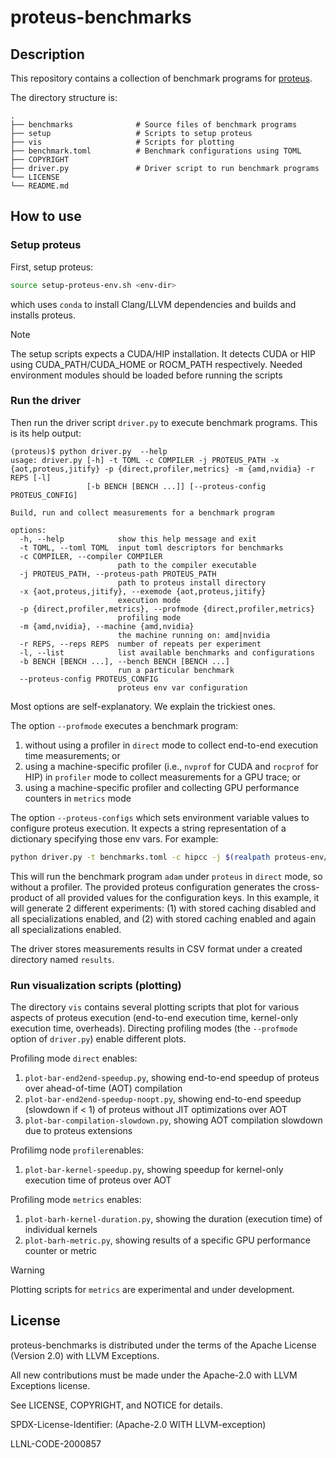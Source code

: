 # proteus-benchmarks

## Description

This repository contains a collection of benchmark programs for [proteus](https://github.com/Olympus-HPC/proteus).

The directory structure is:

```
.
├── benchmarks              # Source files of benchmark programs
├── setup                   # Scripts to setup proteus
├── vis                     # Scripts for plotting
├── benchmark.toml          # Benchmark configurations using TOML
├── COPYRIGHT
├── driver.py               # Driver script to run benchmark programs
└── LICENSE
└── README.md
```

## How to use

### Setup proteus
First, setup proteus:
```bash
source setup-proteus-env.sh <env-dir>
```
which uses `conda` to install Clang/LLVM dependencies and builds and installs proteus.

> [!NOTE]
> The setup scripts expects a CUDA/HIP installation. It detects CUDA or HIP using CUDA_PATH/CUDA_HOME or ROCM_PATH respectively. Needed environment modules should be loaded before running the scripts

### Run the driver
Then run the driver script `driver.py` to execute benchmark programs. This is its help output:
```
(proteus)$ python driver.py  --help
usage: driver.py [-h] -t TOML -c COMPILER -j PROTEUS_PATH -x {aot,proteus,jitify} -p {direct,profiler,metrics} -m {amd,nvidia} -r REPS [-l]
                 [-b BENCH [BENCH ...]] [--proteus-config PROTEUS_CONFIG]

Build, run and collect measurements for a benchmark program

options:
  -h, --help            show this help message and exit
  -t TOML, --toml TOML  input toml descriptors for benchmarks
  -c COMPILER, --compiler COMPILER
                        path to the compiler executable
  -j PROTEUS_PATH, --proteus-path PROTEUS_PATH
                        path to proteus install directory
  -x {aot,proteus,jitify}, --exemode {aot,proteus,jitify}
                        execution mode
  -p {direct,profiler,metrics}, --profmode {direct,profiler,metrics}
                        profiling mode
  -m {amd,nvidia}, --machine {amd,nvidia}
                        the machine running on: amd|nvidia
  -r REPS, --reps REPS  number of repeats per experiment
  -l, --list            list available benchmarks and configurations
  -b BENCH [BENCH ...], --bench BENCH [BENCH ...]
                        run a particular benchmark
  --proteus-config PROTEUS_CONFIG
                        proteus env var configuration
```
Most options are self-explanatory.
We explain the trickiest ones.

The option `--profmode` executes a benchmark program: 
1. without using a profiler in `direct` mode to collect end-to-end execution time measurements; or
2. using a machine-specific profiler (i.e., `nvprof` for CUDA and `rocprof` for HIP) in `profiler` mode to collect measurements for a GPU trace; or
3. using a machine-specific profiler and collecting GPU performance counters in `metrics` mode


The option `--proteus-configs` which sets environment variable values to configure proteus execution.
It expects a string representation of a dictionary specifying those env vars.
For example:
```bash
python driver.py -t benchmarks.toml -c hipcc -j $(realpath proteus-env/proteus/build-amd/install) -x proteus -p direct -m amd -r 1 --proteus-config '{"PROTEUS_USE_STORED_CACHE":["0", "1"], "PROTEUS_SPECIALIZE_LAUNCH_BOUNDS":["1"], "PROTEUS_SPECIALIZE_ARGS":["1"], "PROTEUS_SPECIALIZE_DIMS": ["1"]}' -b adam
```

This will run the benchmark program `adam` under `proteus` in `direct` mode, so
without a profiler.
The provided proteus configuration generates the cross-product of all provided values
for the configuration keys.
In this example, it will generate 2 different experiments: (1) with stored
caching disabled and all specializations enabled, and (2) with stored caching
enabled and again all specializations enabled.

The driver stores measurements results in CSV format under a created directory named `results`.

### Run visualization scripts (plotting)

The directory `vis` contains several plotting scripts that plot for various aspects of proteus execution (end-to-end execution time, kernel-only execution time, overheads).
Directing profiling modes (the `--profmode` option of `driver.py`) enable different plots.

Profiling mode `direct` enables:
1. `plot-bar-end2end-speedup.py`, showing end-to-end speedup of proteus over ahead-of-time (AOT) compilation
2. `plot-bar-end2end-speedup-noopt.py`, showing end-to-end speedup (slowdown if < 1) of proteus without JIT optimizations over AOT
3. `plot-bar-compilation-slowdown.py`, showing AOT compilation slowdown due to proteus extensions

Profilimg node `profiler`enables:
1. `plot-bar-kernel-speedup.py`, showing speedup for kernel-only execution time of proteus over AOT

Profiling mode `metrics` enables:
1. `plot-barh-kernel-duration.py`, showing the duration (execution time) of individual kernels
2. `plot-barh-metric.py`, showing results of a specific GPU performance counter or metric

> [!WARNING]
> Plotting scripts for `metrics` are experimental and under development.

## License
proteus-benchmarks is distributed under the terms of the Apache License (Version 2.0) with LLVM Exceptions.

All new contributions must be made under the Apache-2.0 with LLVM Exceptions license.

See LICENSE, COPYRIGHT, and NOTICE for details.

SPDX-License-Identifier: (Apache-2.0 WITH LLVM-exception)

LLNL-CODE-2000857
